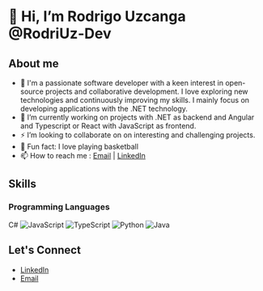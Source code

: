 # 👋 Hi, I’m Rodrigo Uzcanga @RodriUz-Dev

## About me

- 🔭 I'm a passionate software developer with a keen interest in open-source projects and collaborative development. I love exploring new technologies and continuously improving my skills. I mainly focus on developing applications with the .NET technology.
- 🌱 I’m currently working on projects with .NET as backend and Angular and Typescript or React with JavaScript as frontend.
- ⚡ I’m looking to collaborate on on interesting and challenging projects.
- 💞️ Fun fact: I love playing basketball
- 📫 How to reach me : [Email](mailto:rodrigouzcanga@gmail.com) | [LinkedIn](https://www.linkedin.com/in/rodrigo-uzcanga/)

## Skills

### Programming Languages
C#
![JavaScript](https://img.shields.io/badge/-JavaScript-black?style=flat-square&logo=javascript)
![TypeScript](https://img.shields.io/badge/-TypeScript-black?style=flat-square&logo=typescript)
![Python](https://img.shields.io/badge/-Python-black?style=flat-square&logo=python)
![Java](https://img.shields.io/badge/-Java-black?style=flat-square&logo=java)

## Let's Connect

- [LinkedIn](https://www.linkedin.com/in/rodrigo-uzcanga/)
- [Email](mailto:rodrigouzcanga@gmail.com)


<!---
RodriUz-Dev/RodriUz-Dev is a ✨ special ✨ repository because its `README.md` (this file) appears on your GitHub profile.
You can click the Preview link to take a look at your changes.
--->
